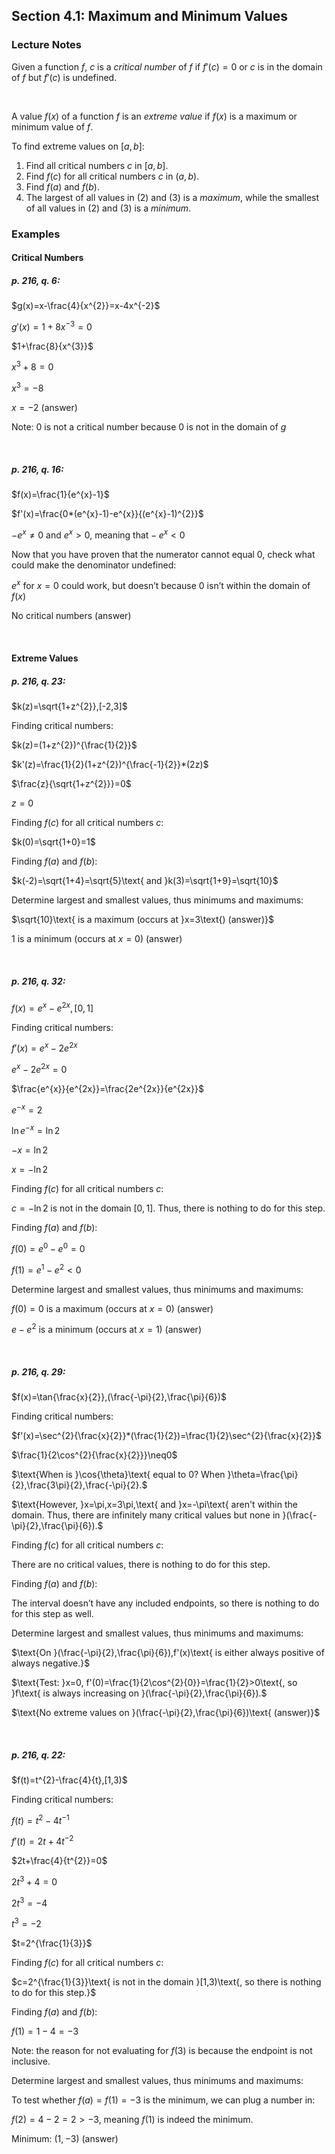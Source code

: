 ## Section 4.1: Maximum and Minimum Values

### Lecture Notes

Given a function $f$, $c$ is a *critical number* of $f$ if $f'(c)=0$ or $c$ is in the domain of $f$ but $f'(c)$ is undefined.

$$
\
$$

A value $f(x)$ of a function $f$ is an *extreme value* if $f(x)$ is a maximum or minimum value of $f$.

To find extreme values on $[a,b]$:

1. Find all critical numbers $c$ in $[a,b]$.
2. Find $f(c)$ for all critical numbers $c$ in $(a,b)$.
3. Find $f(a)$ and $f(b)$.
4. The largest of all values in (2) and (3) is a *maximum*, while the smallest of all values in (2) and (3) is a *minimum*.

### Examples

#### Critical Numbers

##### p. 216, q. 6:

$g(x)=x-\frac{4}{x^{2}}=x-4x^{-2}$

$g'(x)=1+8x^{-3}=0$

$1+\frac{8}{x^{3}}$

$x^{3}+8=0$

$x^{3}=-8$

$x=-2\text{ (answer)}$

$\text{Note: 0 is not a critical number because 0 is not in the domain of }g$

$$
\
$$

##### p. 216, q. 16:

$f(x)=\frac{1}{e^{x}-1}$

$f'(x)=\frac{0*(e^{x}-1)-e^{x}}{(e^{x}-1)^{2}}$

$-e^{x}\neq 0\text{ and }e^{x}>0\text{, meaning that}-e^{x}<0$

$\text{Now that you have proven that the numerator cannot equal 0, check what could make the denominator undefined:}$

$e^{x}\text{ for }x=0\text{ could work, but doesn't because 0 isn't within the domain of }f(x)$

$\text{No critical numbers (answer)}$

$$
\
$$

#### Extreme Values

##### p. 216, q. 23:

$k(z)=\sqrt{1+z^{2}},[-2,3]$

$\text{Finding critical numbers:}$

$k(z)=(1+z^{2})^{\frac{1}{2}}$

$k'(z)=\frac{1}{2}(1+z^{2})^{\frac{-1}{2}}*(2z)$

$\frac{z}{\sqrt{1+z^{2}}}=0$

$z=0$

$\text{Finding }f(c)\text{ for all critical numbers }c\text{:}$

$k(0)=\sqrt{1+0}=1$

$\text{Finding }f(a)\text{ and }f(b)\text{:}$

$k(-2)=\sqrt{1+4}=\sqrt{5}\text{ and }k(3)=\sqrt{1+9}=\sqrt{10}$

$\text{Determine largest and smallest values, thus minimums and maximums:}$

$\sqrt{10}\text{ is a maximum (occurs at }x=3\text{) (answer)}$

$1\text{ is a minimum (occurs at }x=0\text{) (answer)}$

$$
\
$$

##### p. 216, q. 32:

$f(x)=e^{x}-e^{2x},[0,1]$

$\text{Finding critical numbers:}$

$f'(x)=e^{x}-2e^{2x}$

$e^{x}-2e^{2x}=0$

$\frac{e^{x}}{e^{2x}}=\frac{2e^{2x}}{e^{2x}}$

$e^{-x}=2$

$\ln{e^{-x}}=\ln{2}$

$-x=\ln{2}$

$x=-\ln{2}$

$\text{Finding }f(c)\text{ for all critical numbers }c\text{:}$

$c=-\ln{2}\text{ is not in the domain }[0,1]\text{. Thus, there is nothing to do for this step.}$

$\text{Finding }f(a)\text{ and }f(b)\text{:}$

$f(0)=e^{0}-e^{0}=0$

$f(1)=e^{1}-e^{2}<0$

$\text{Determine largest and smallest values, thus minimums and maximums:}$

$f(0)=0\text{ is a maximum (occurs at }x=0\text{) (answer)}$

$e-e^{2}\text{ is a minimum (occurs at }x=1\text{) (answer)}$

$$
\
$$

##### p. 216, q. 29:

$f(x)=\tan{\frac{x}{2}},(\frac{-\pi}{2},\frac{\pi}{6})$

$\text{Finding critical numbers:}$

$f'(x)=\sec^{2}{\frac{x}{2}}*(\frac{1}{2})=\frac{1}{2}\sec^{2}{\frac{x}{2}}$

$\frac{1}{2\cos^{2}{\frac{x}{2}}}\neq0$

$\text{When is }\cos{\theta}\text{ equal to 0? When }\theta=\frac{\pi}{2},\frac{3\pi}{2},\frac{-\pi}{2}.$

$\text{However, }x=\pi,x=3\pi,\text{ and }x=-\pi\text{ aren't within the domain. Thus, there are infinitely many critical values but none in }(\frac{-\pi}{2},\frac{\pi}{6}).$

$\text{Finding }f(c)\text{ for all critical numbers }c\text{:}$

$\text{There are no critical values, there is nothing to do for this step.}$

$\text{Finding }f(a)\text{ and }f(b)\text{:}$

$\text{The interval doesn't have any included endpoints, so there is nothing to do for this step as well.}$

$\text{Determine largest and smallest values, thus minimums and maximums:}$

$\text{On }(\frac{-\pi}{2},\frac{\pi}{6}),f'(x)\text{ is either always positive of always negative.}$

$\text{Test: }x=0, f'(0)=\frac{1}{2\cos^{2}{0}}=\frac{1}{2}>0\text{, so }f\text{ is always increasing on }(\frac{-\pi}{2},\frac{\pi}{6}).$

$\text{No extreme values on }(\frac{-\pi}{2},\frac{\pi}{6})\text{ (answer)}$

$$
\
$$

##### p. 216, q. 22:

$f(t)=t^{2}-\frac{4}{t},[1,3)$

$\text{Finding critical numbers:}$

$f(t)=t^{2}-4t^{-1}$

$f'(t)=2t+4t^{-2}$

$2t+\frac{4}{t^{2}}=0$

$2t^{3}+4=0$

$2t^{3}=-4$

$t^{3}=-2$

$t=2^{\frac{1}{3}}$

$\text{Finding }f(c)\text{ for all critical numbers }c\text{:}$

$c=2^{\frac{1}{3}}\text{ is not in the domain }[1,3)\text{, so there is nothing to do for this step.}$

$\text{Finding }f(a)\text{ and }f(b)\text{:}$

$f(1)=1-4=-3$

$\text{Note: the reason for not evaluating for }f(3)\text{ is because the endpoint is not inclusive.}$

$\text{Determine largest and smallest values, thus minimums and maximums:}$

$\text{To test whether }f(a)=f(1)=-3\text{ is the minimum, we can plug a number in:}$

$f(2)=4-2=2>-3\text{, meaning }f(1)\text{ is indeed the minimum.}$

$\text{Minimum: }(1,-3)\text{ (answer)}$
